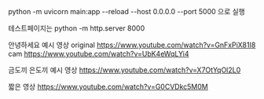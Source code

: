 python -m uvicorn main:app --reload --host 0.0.0.0 --port 5000 으로 실행

테스트페이지는 python -m http.server 8000

안녕하세요 예시 영상
original https://www.youtube.com/watch?v=GnFxPiX81I8
cam https://www.youtube.com/watch?v=UbK4eWqLYi4

금도끼 은도끼 예시 영상
https://www.youtube.com/watch?v=X7OtYqOl2L0

짧은 영상
https://www.youtube.com/watch?v=G0CVDkc5M0M
